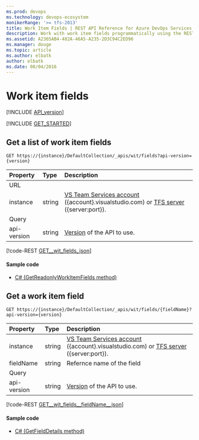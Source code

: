 ```yaml
---
ms.prod: devops
ms.technology: devops-ecosystem
monikerRange: '>= tfs-2013'
title: Work Item Fields | REST API Reference for Azure DevOps Services and Team Foundation Server
description: Work with work item fields programmatically using the REST APIs for Azure DevOps Services and Team Foundation Server. 
ms.assetid: A2365AB4-482A-46A5-A235-2D3C94C2ED96
ms.manager: douge
ms.topic: article
ms.author: elbatk
author: elbatk
ms.date: 08/04/2016
---
```


# Work item fields
[!INCLUDE [API_version](../_data/version.md)]

[!INCLUDE [GET_STARTED](../_data/get-started.md)]

## Get a list of work item fields

```no-highlight
GET https://{instance}/DefaultCollection/_apis/wit/fields?api-version={version}
```

| Property  	| Type 		| Description 
|:--------------|:----------|:----------------------------
| URL
| instance      | string    | [VS Team Services account](/azure/devops/integrate/get-started/rest/basics) ({account}.visualstudio.com) or [TFS server](/azure/devops/integrate/get-started/rest/basics) ({server:port}).
| Query
| api-version   | string    | [Version](../../concepts/rest-api-versioning.md) of the API to use.

[!code-REST [GET__wit_fields_json](./_data/fields/GET__wit_fields.json)]

#### Sample code

* [C# (GetReadonlyWorkItemFields method)](https://github.com/Microsoft/vsts-dotnet-samples/blob/master/ClientLibrary/Snippets/Microsoft.TeamServices.Samples.Client/WorkItemTracking/FieldsSample.cs#L40)

## Get a work item field

```no-highlight
GET https://{instance}/DefaultCollection/_apis/wit/fields/{fieldName}?api-version={version}
```

| Property  	| Type 		| Description 
|:--------------|:----------|:----------------------------
| instance      | string    | [VS Team Services account](/azure/devops/integrate/get-started/rest/basics) ({account}.visualstudio.com) or [TFS server](/azure/devops/integrate/get-started/rest/basics) ({server:port}).
| fieldName     | string    | Refernce name of the field
| Query
| api-version   | string    | [Version](../../concepts/rest-api-versioning.md) of the API to use.

[!code-REST [GET__wit_fields__fieldName__json](./_data/fields/GET__wit_fields__fieldName_.json)]

#### Sample code

* [C# (GetFieldDetails method)](https://github.com/Microsoft/vsts-dotnet-samples/blob/master/ClientLibrary/Snippets/Microsoft.TeamServices.Samples.Client/WorkItemTracking/FieldsSample.cs#L40)
